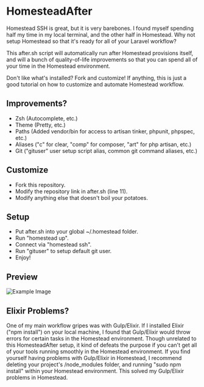# HomesteadAfter

Homestead SSH is great, but it is very barebones.  I found myself spending half my time in my local terminal, and the other half in Homestead.  Why not setup Homestead so that it's ready for all of your Laravel workflow?

This after.sh script will automatically run after Homestead provisions itself, and will a bunch of quality-of-life improvements so that you can spend all of your time in the Homestead environment.

Don't like what's installed?  Fork and customize!  If anything, this is just a good tutorial on how to customize and automate Homestead workflow.

## Improvements?

- Zsh (Autocomplete, etc.)
- Theme (Pretty, etc.)
- Paths (Added vendor/bin for access to artisan tinker, phpunit, phpspec, etc.)
- Aliases ("c" for clear, "comp" for composer, "art" for php artisan, etc.)
- Git ("gituser" user setup script alias, common git command aliases, etc.)

## Customize

- Fork this repository.
- Modify the repository link in after.sh (line 11).
- Modify anything else that doesn't boil your potatoes.

## Setup

- Put after.sh into your global ~/.homestead folder.
- Run "homestead up".
- Connect via "homestead ssh".
- Run "gituser" to setup default git user.
- Enjoy!

## Preview

![Example Image](http://puu.sh/g2ZyN/bca5b3233a.png)

## Elixir Problems?

One of my main workflow gripes was with Gulp/Elixir.  If I installed Elixir ("npm install") on your local machine, I found that Gulp/Elixir would throw errors for certain tasks in the Homestead environment.  Though unrelated to this HomesteadAfter setup, it kind of defeats the purpose if you can't get all of your tools running smoothly in the Homestead environment.  If you find yourself having problems with Gulp/Elixir in Homestead, I recommend deleting your project's /node_modules folder, and running "sudo npm install" within your Homestead environment.  This solved my Gulp/Elixir problems in Homestead.
